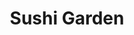 ---
layout: place
title: Sushi Garden
permalink: /virginia/arlington/sushi-garden.html
stateAbbr: VA
stateName: Virginia
cityName: Arlington
seo:
  type: restaurant
  links: https://www.sushigardencrystalcity.com/
place_id: ChIJDY9HNyS3t4kRRx2rrw7YZfM
photos:
  - name: >-
      places/ChIJDY9HNyS3t4kRRx2rrw7YZfM/photos/AeeoHcJg5Q8Skpquqh9kNweIo8j8A38ST5SvQ3WEBmATFHkrFpmMUoMaogkGKDazL_V-F0vTBi9lzt4RrUxnusJ8lPFYN13rfLkoevJ2d8mCEC9EYhaPHu27O6LP4O6nEdGjVRIEc6XtB9RGlpzYNYfR-XBOT_CtYCAb9YRFFUoGOA8i-UqeosCzJ2tNyR97FVLU44teJsim6QrlxWpU6oFjGIIBBAI4cJMvf-ARmr3tmv-c23TQnj-7qTWUDUtdT_S05mh4ARezFBTd277Fm5y2aIRonLaMlvaU63DE2PHDQH3qtg
    widthPx: 640
    heightPx: 480
    authorAttributions:
      - displayName: Sushi Garden
        uri: https://maps.google.com/maps/contrib/102743311646552586084
        photoUri: >-
          https://lh3.googleusercontent.com/a-/ALV-UjUJZcoNBRMUNdXRGAy4B7XmTBFMRanaAie0dOafMLKb26ulgr70=s100-p-k-no-mo
    flagContentUri: >-
      https://www.google.com/local/imagery/report/?cb_client=maps_api_places.places_api&image_key=!1e10!2sAF1QipNf214L4GJC76sjsAI1ZiqVOY2S0cGrVLKZWRbC&hl=en-US
    googleMapsUri: >-
      https://www.google.com/maps/place//data=!3m4!1e2!3m2!1sAF1QipNf214L4GJC76sjsAI1ZiqVOY2S0cGrVLKZWRbC!2e10!4m2!3m1!1s0x89b7b72437478f0d:0xf365d80eafab1d47
  - name: >-
      places/ChIJDY9HNyS3t4kRRx2rrw7YZfM/photos/AeeoHcLgnnRVoPTPiZvvIS-HpxzCQkam9wnU8UoJdkfNTqa6hItTKzyEP2caHKbgaWFYOtx-fRaQqQzVPVK3mCoODxFQOYh3WsZ1M511w0whupnJeIQ4SD3NF4Gz-quh6SMWGp0YtziatgZMdmPMd75eZSECAZKEGUZT30ooak52rA4mQBLvN6zPATU08oQP8gnPnKUbq4wh04MtcI_V5epMRAgfe48JTWez58PAhMtGCpiPoFuy2NrJjYwTgqzlOcbqmmr8OpOeFCe_oCCWYDDc_SmivqEcrRS3MYo5bAkd1HyB5-AItyfTTeaZSJ0nuUULHoBxdjaEmvIrkQZxlrW47r_2p0kMy5-8pzGePUphQel8-L35YoN2XtHJxWbBW7WVnKTOIUKjXLSmeVN4uuBWr5sLff1m2oeH4RSHTjVr7u78EY7N
    widthPx: 4800
    heightPx: 3600
    authorAttributions:
      - displayName: Stephen Dobosh
        uri: https://maps.google.com/maps/contrib/109669649643451524971
        photoUri: >-
          https://lh3.googleusercontent.com/a-/ALV-UjW303--f_cz5zdPDFC7vw8ih_rCd-Pcm3vBeTmqF3JiNr2RSMdq=s100-p-k-no-mo
    flagContentUri: >-
      https://www.google.com/local/imagery/report/?cb_client=maps_api_places.places_api&image_key=!1e10!2sCIHM0ogKEICAgICW8MGumwE&hl=en-US
    googleMapsUri: >-
      https://www.google.com/maps/place//data=!3m4!1e2!3m2!1sCIHM0ogKEICAgICW8MGumwE!2e10!4m2!3m1!1s0x89b7b72437478f0d:0xf365d80eafab1d47
  - name: >-
      places/ChIJDY9HNyS3t4kRRx2rrw7YZfM/photos/AeeoHcKcbMYBsizo2dCz_hSSO4sKLZTtjqDRKAZsgWUv1xaF-Jez62JOXUXRKC6zorkuoXQA27x5o4LgzUFPyQKHfYqi3ow7PQi4NKc1xSrTfyLlW9oTwVi2zgxBqZc6hNV_vKuXmF0Cey-_FpGgyS8yjBDwpUsh4_jG1CAdBn1a7dZ0aPXk6SHehrfyGPM9PFS8VTpyS5Neio00Pj4USF9h0_wV80T-J9xdYZOLm4hB4CUx2Tk9N4TITM9fgnIR4pzsD7nuhoV_-Y_7TOPHMeszZgZKnRBQjL8jXctdyOqTwp1L6Wnou28RfDTIj8h-EKhcIS15WKhg5TmjO7KuCbFvD0p3gDwxzxcJSWBqS66JYybBXKX-jQB6uEOOI5SYjUrS74yakBxJRXyhVyZ6eJs8ulL1LX_GG11dNDnrUohMXOO-eg
    widthPx: 3000
    heightPx: 4000
    authorAttributions:
      - displayName: Karen May
        uri: https://maps.google.com/maps/contrib/101593180555781614411
        photoUri: >-
          https://lh3.googleusercontent.com/a-/ALV-UjWWhs3D_zUWVrxx6dR6IyYdNCX2m0LbRpCtEFFrfuQiazIURlk=s100-p-k-no-mo
    flagContentUri: >-
      https://www.google.com/local/imagery/report/?cb_client=maps_api_places.places_api&image_key=!1e10!2sCIHM0ogKEICAgICbmLC4ZQ&hl=en-US
    googleMapsUri: >-
      https://www.google.com/maps/place//data=!3m4!1e2!3m2!1sCIHM0ogKEICAgICbmLC4ZQ!2e10!4m2!3m1!1s0x89b7b72437478f0d:0xf365d80eafab1d47
  - name: >-
      places/ChIJDY9HNyS3t4kRRx2rrw7YZfM/photos/AeeoHcJX_1pJJCTscsX-JaYOvFcC4p8aSyQIDqFkikLDEif7m-vdMedk8WiaFC0pPhWJNqRffBP2INrtDv5bSFA2mLVxoYfkLUR4btBev-L8ucS0l1YQSV1tGP4xlDLpTuLtSIFwXKLHADZaCtfB4ux0NvMWEb_gJcJajK1-eL1FMA3EWEeADQ9Q9lsZGOFP0y-mG7PtWx9l765-YvP2eqjlsUvumtfp_PXBg2c-WOW_cAOm0sUR1Zelw1CXxS6q6B6_dq2fgpY2xGLgfd2kzowGrj5VvcjIR57dd23YlCSKcAkvzBYfjp0Ck9ZZCy0ZQVIrNKYw7cMh3W0nUYTjEnfFI8ttFzes0OE-2xkN5kycL0Zng-Zmhpzo21u5XEDO8YrXkdIeS6ymZJ-FFnVBp_J1Bj5IfMLPkYbsUkWbCER6gNA1SA
    widthPx: 4032
    heightPx: 3024
    authorAttributions:
      - displayName: Peter Ogan
        uri: https://maps.google.com/maps/contrib/111300225977739170698
        photoUri: >-
          https://lh3.googleusercontent.com/a/ACg8ocLDSQeRkpQqo22szacCC13Te0hLB6UeTBGndaX4oCKSEaNPtQ=s100-p-k-no-mo
    flagContentUri: >-
      https://www.google.com/local/imagery/report/?cb_client=maps_api_places.places_api&image_key=!1e10!2sCIHM0ogKEICAgIC_5_vEXg&hl=en-US
    googleMapsUri: >-
      https://www.google.com/maps/place//data=!3m4!1e2!3m2!1sCIHM0ogKEICAgIC_5_vEXg!2e10!4m2!3m1!1s0x89b7b72437478f0d:0xf365d80eafab1d47
  - name: >-
      places/ChIJDY9HNyS3t4kRRx2rrw7YZfM/photos/AeeoHcKtf3vUG9eUm_m_ozYJgKMwESRjdxqfrSASquGA9O33Y21lPqN07bW1OMWabF6RzxGAntIJSiVNiTRewaGLP3Wv_iDCbqOyZQk-k7xzaTeWErWSF5Vr_yB7H8xC5rkXks_UDv7ErSUfUkm4IpKvkdAUCA92xeI9xFKmlw77Ymvhmu61HYErEoKgDlzQGfOpUMRL77mwigzpvlkR2qaXydttJ5QSgNmLUAhDfWuUeCHs8NK-KGQwJ-_uTJfl2I8nkb1aElslapCPwuSXPiYjww3okqgFC45u5lGxpVevTKWgcw
    widthPx: 640
    heightPx: 480
    authorAttributions:
      - displayName: Sushi Garden
        uri: https://maps.google.com/maps/contrib/102743311646552586084
        photoUri: >-
          https://lh3.googleusercontent.com/a-/ALV-UjUJZcoNBRMUNdXRGAy4B7XmTBFMRanaAie0dOafMLKb26ulgr70=s100-p-k-no-mo
    flagContentUri: >-
      https://www.google.com/local/imagery/report/?cb_client=maps_api_places.places_api&image_key=!1e10!2sAF1QipOX3ED_qNJgjtExKLC1V-Z0JrocLTd5LOgXHumz&hl=en-US
    googleMapsUri: >-
      https://www.google.com/maps/place//data=!3m4!1e2!3m2!1sAF1QipOX3ED_qNJgjtExKLC1V-Z0JrocLTd5LOgXHumz!2e10!4m2!3m1!1s0x89b7b72437478f0d:0xf365d80eafab1d47
  - name: >-
      places/ChIJDY9HNyS3t4kRRx2rrw7YZfM/photos/AeeoHcKIbX8CWyLn-PKcQXbHSS7d8PEoEW3HE5kS1ICOyRiV60KsHDCF9Fxru-t-toTYxU3X17oJIn67NgnAV-qEvhWEVYv4_xzzNMqdA8qNXojD6veV4Ngp-dTFBp_J-hliB-NgYsawqmdusM4fAVlhOD5pKfpl707v4kwlJted0buMwOeTXcEzLDvvuoJJPbfr7r805Nkapg5xZgmiZ-r8_e-ds0SA7v5ZtSusnO18H_1b8N_BvmR_oYiAS3CjLy81HZ5JMh9Ylu5pm15YWtS0_QRanX1DulWIM0Hu911syDqXTwi7FdYLMx9ARjdgOt8_6YrMWKpoMlyx7hO9MBNrSLuK1MCsw5HY8osSSbnLNyBt9y2J776tF-b3MgczSTDxZYxVtuzahwE1Tc7OnpPEkPmcmk2OEX7hy0HN_3N-J-cXSRkw
    widthPx: 3024
    heightPx: 4032
    authorAttributions:
      - displayName: June Yang
        uri: https://maps.google.com/maps/contrib/114907847530695161683
        photoUri: >-
          https://lh3.googleusercontent.com/a/ACg8ocJ-zF3KERVhD_WfJCo6V1bQuJKMr-9shsCw-O6wL2Afpl3aHw=s100-p-k-no-mo
    flagContentUri: >-
      https://www.google.com/local/imagery/report/?cb_client=maps_api_places.places_api&image_key=!1e10!2sCIHM0ogKEICAgMDAouj6yQE&hl=en-US
    googleMapsUri: >-
      https://www.google.com/maps/place//data=!3m4!1e2!3m2!1sCIHM0ogKEICAgMDAouj6yQE!2e10!4m2!3m1!1s0x89b7b72437478f0d:0xf365d80eafab1d47
  - name: >-
      places/ChIJDY9HNyS3t4kRRx2rrw7YZfM/photos/AeeoHcIy6mKS_-Th6OmkZfeE9dY61PgmeicT-Vnh_lMFFz-KxYmxU9ahDo1QMpMeNpk4B4BmvVGdZLEJtnM-JKiRpjDCBRJs0IL6uaWGhdYymZ_bCi1GNlEZm_2FKV1rJ_mJ5E3YIcTiH1mh9T9ygYMxm9U-K3sGQ7SyWN9S_A_5QPHEsdIRNaSdDuIO5LTx2sTMUjz8fa_UaWCOYNOW0h8RtniIM-OFlKMv41D5qmQuT5KbVn1Xc0E8P4E400zafJZg310qEHdda1wPAKcjqCXKeBYHeHKqh5dD04UZ3In8araFZYl_lW2J5Mxk1vjqlel9MyNolVTXnF-NEbqAlnxMjmgDsSgljhJZ8O1eHJ9_Lqdo47YQbb6InTQtde0Yj6j2WRkenP0DBPAnGO64ZXZrpMcjNGKYsxClqVBLl_ItzZvxow
    widthPx: 4080
    heightPx: 3072
    authorAttributions:
      - displayName: Matthew Lippold
        uri: https://maps.google.com/maps/contrib/105720264405575043219
        photoUri: >-
          https://lh3.googleusercontent.com/a-/ALV-UjUTjF8HNAMgg9e8_wUgQw1yKUx_ZGY0pWsQ0yOxMPkaIgjdUq4=s100-p-k-no-mo
    flagContentUri: >-
      https://www.google.com/local/imagery/report/?cb_client=maps_api_places.places_api&image_key=!1e10!2sCIHM0ogKEICAgID3kfXXfA&hl=en-US
    googleMapsUri: >-
      https://www.google.com/maps/place//data=!3m4!1e2!3m2!1sCIHM0ogKEICAgID3kfXXfA!2e10!4m2!3m1!1s0x89b7b72437478f0d:0xf365d80eafab1d47
  - name: >-
      places/ChIJDY9HNyS3t4kRRx2rrw7YZfM/photos/AeeoHcJ8GOo889-Pmw-x1aQJEMqwC0NWMLlxJXUWqLAAE7i9YgdmoK_MGLNFFhjn53L_A_Z4K_oiVTC9WnnvttOImffu_j-HHTvc1Vj5q3FYhaPiW-1E344KB5YUrah58Dt-FTARKAG6enPdOTDi3NqVJevl9ddxmXlZvZyrBfc3hyCrhKeEKkMVbZAWQqFdUlxqv4vsSH-u7UTjsE6bumQQ5GpMJm96bklTeX3IPnOiRaEAt-N6KDIoJQ9R2KzxSfSclpcIeN2IgcjeOwWNkR7iCGu5BsUJbDzoi9P1mMUszryjkHwvkX6glV6btzLhMuXirPu7h_zXcNyUlILUp5GzaF_ln7k7Mp-vUa1xGPHwh4nPFIV89CyJDC-Xy79luX2kBxS-ha2ef670wkDOfh-BojOveHt1Ci8kJhNlU2irHGXJIzs
    widthPx: 3510
    heightPx: 4680
    authorAttributions:
      - displayName: Anggun Anggendari
        uri: https://maps.google.com/maps/contrib/105225610361577895765
        photoUri: >-
          https://lh3.googleusercontent.com/a-/ALV-UjVXecQr3YGl5630Bpt9tPQWR4_X4xu57jkwH9S9L1DOWiFWJRsB=s100-p-k-no-mo
    flagContentUri: >-
      https://www.google.com/local/imagery/report/?cb_client=maps_api_places.places_api&image_key=!1e10!2sCIHM0ogKEICAgICn14KTugE&hl=en-US
    googleMapsUri: >-
      https://www.google.com/maps/place//data=!3m4!1e2!3m2!1sCIHM0ogKEICAgICn14KTugE!2e10!4m2!3m1!1s0x89b7b72437478f0d:0xf365d80eafab1d47
  - name: >-
      places/ChIJDY9HNyS3t4kRRx2rrw7YZfM/photos/AeeoHcKP7emT7l07mA5gSK8uOS3myyHhUHA4Q_tIvdXS-iu2dtkqPJjFsmSEyZjpiuGmLQdBUPN3Y2WtN3yBE4H1VRhgNXp3wZXjKCSIA0JY95XUTAPQYLdjgE8uIfQ76kjtZ9lSQXvtWqJuby_dPX1el2HzxUIDjop_u0QLMaCWSpbljB2WwdQXdpuUN8xVYFdjEXI651hAC_rUIoMAxeT6zW_hppmoi5kZE1-smO0NMUVZsRSxbce5MQ8IaI2fDKxm_1Bow3N25aIIhJSWpz0jKif1vgWXAnLL6BOaon124qE8zeBTZP1HvKYJ7PzjOIsGatRgtOH0opt2qIVic5zOWKtFSUXjAZXtfdpTVVBG1sGn6OziOxFNpdwEY2Hl_qpvIv06_K3Govjw6o0vuDG18OibFnJUN4gfTmezD28ah8tbPw
    widthPx: 3510
    heightPx: 4680
    authorAttributions:
      - displayName: Anggun Anggendari
        uri: https://maps.google.com/maps/contrib/105225610361577895765
        photoUri: >-
          https://lh3.googleusercontent.com/a-/ALV-UjVXecQr3YGl5630Bpt9tPQWR4_X4xu57jkwH9S9L1DOWiFWJRsB=s100-p-k-no-mo
    flagContentUri: >-
      https://www.google.com/local/imagery/report/?cb_client=maps_api_places.places_api&image_key=!1e10!2sCIHM0ogKEICAgICn14KTGg&hl=en-US
    googleMapsUri: >-
      https://www.google.com/maps/place//data=!3m4!1e2!3m2!1sCIHM0ogKEICAgICn14KTGg!2e10!4m2!3m1!1s0x89b7b72437478f0d:0xf365d80eafab1d47
  - name: >-
      places/ChIJDY9HNyS3t4kRRx2rrw7YZfM/photos/AeeoHcI7Q_l77fNP4tvEcWwBnT0d3lcFyUtZ1hHtnOMzWOjCv7xSiynQGBFPNl-S_QvJv_fSCagehojoGfj7TXEKXRpKb-25rnpmicyGMa7iIx02kSL2NDvDotyV1rNlVDJOK0tEXDgJRNlSxSCU_NDIdQHhjco3BQwayVXq-JA70zkglz3QuNTFjXreXzUiDg0u2_AOHwRIzbqOM4s1VygB4bWWKmobm0SX-VejcuKpbv1TY8-i6nwj9pNDong1-udwYdSHd4YXDuyw3s8nTIAbsf0nUGkbdx5bw2DI3fdM67gSEk8jROoD1-XCQXB8jR4kn8jmm90Vb_i1BjpqHmngHjbmMccL_L-0zXe4mUBSlDDCqEPRpmWctjOL18S7CpO6-lt-r6sJSJdo6mGBR4L5TNP0J1b6AKMq8ahwMN0aBu73Fg
    widthPx: 4032
    heightPx: 3024
    authorAttributions:
      - displayName: Peter Ogan
        uri: https://maps.google.com/maps/contrib/111300225977739170698
        photoUri: >-
          https://lh3.googleusercontent.com/a/ACg8ocLDSQeRkpQqo22szacCC13Te0hLB6UeTBGndaX4oCKSEaNPtQ=s100-p-k-no-mo
    flagContentUri: >-
      https://www.google.com/local/imagery/report/?cb_client=maps_api_places.places_api&image_key=!1e10!2sCIHM0ogKEICAgIC_5_vEPg&hl=en-US
    googleMapsUri: >-
      https://www.google.com/maps/place//data=!3m4!1e2!3m2!1sCIHM0ogKEICAgIC_5_vEPg!2e10!4m2!3m1!1s0x89b7b72437478f0d:0xf365d80eafab1d47
address: '1235 S Clark St #105, Arlington, VA 22202, USA'
street: '1235 S Clark St #105'
city: Arlington
state: VA
zip: '22202'
country: USA
neighborhood: Crystal City
latitude: '38.861613'
longitude: '-77.050780'
accessibility_options:
  wheelchairAccessibleParking: true
  wheelchairAccessibleEntrance: true
  wheelchairAccessibleRestroom: true
business_status: OPERATIONAL
name: Sushi Garden
google_maps_links:
  directionsUri: >-
    https://www.google.com/maps/dir//''/data=!4m7!4m6!1m1!4e2!1m2!1m1!1s0x89b7b72437478f0d:0xf365d80eafab1d47!3e0
  placeUri: https://maps.google.com/?cid=17538661881452633415
  writeAReviewUri: >-
    https://www.google.com/maps/place//data=!4m3!3m2!1s0x89b7b72437478f0d:0xf365d80eafab1d47!12e1
  reviewsUri: >-
    https://www.google.com/maps/place//data=!4m4!3m3!1s0x89b7b72437478f0d:0xf365d80eafab1d47!9m1!1b1
  photosUri: >-
    https://www.google.com/maps/place//data=!4m3!3m2!1s0x89b7b72437478f0d:0xf365d80eafab1d47!10e5
primary_type: Sushi Restaurant
opening_hours:
  regular: null
  current: null
secondary_opening_hours:
  regular:
    weekdayDescriptions: null
    type: null
  current:
    weekdayDescriptions: null
    type: null
phone: (703) 413-5477
price_level: null
price_range: $10 &ndash; $20
rating: '4.6'
rating_count: 0
website: https://www.sushigardencrystalcity.com/
description: >-
  Explore Sushi Garden in Arlington, VA$$$Sushi Garden in Arlington, VA, stands
  out as one of the top-rated sushi restaurants in the area, offering fresh and
  flavorful Japanese-inspired dishes that draw in locals and visitors alike.
  Nestled in the vibrant Crystal City neighborhood, this spot provides a cozy
  atmosphere with accessible features like wheelchair-friendly entrances and
  ample seating options, making it a convenient choice for sushi enthusiasts
  seeking quality meals nearby. Patrons can enjoy generous portions of expertly
  prepared sushi rolls and sashimi, complemented by thoughtful touches such as
  complimentary miso soup, all at reasonable prices that fit various budgets.
  The restaurant also supports easy dining with options for takeout and
  delivery, ensuring that whether you're grabbing a quick bite or settling in
  for a relaxed meal, it's a go-to destination for authentic flavors in a
  welcoming setting.
generative_summary: >-
  Explore Sushi Garden in Arlington, VA$$$Sushi Garden in Arlington, VA, stands
  out as one of the top-rated sushi restaurants in the area, offering fresh and
  flavorful Japanese-inspired dishes that draw in locals and visitors alike.
  Nestled in the vibrant Crystal City neighborhood, this spot provides a cozy
  atmosphere with accessible features like wheelchair-friendly entrances and
  ample seating options, making it a convenient choice for sushi enthusiasts
  seeking quality meals nearby. Patrons can enjoy generous portions of expertly
  prepared sushi rolls and sashimi, complemented by thoughtful touches such as
  complimentary miso soup, all at reasonable prices that fit various budgets.
  The restaurant also supports easy dining with options for takeout and
  delivery, ensuring that whether you're grabbing a quick bite or settling in
  for a relaxed meal, it's a go-to destination for authentic flavors in a
  welcoming setting.
generative_disclosure: Summarized by AI using the Grok-3-Mini model.
reviews:
  - name: >-
      places/ChIJDY9HNyS3t4kRRx2rrw7YZfM/reviews/ChdDSUhNMG9nS0VJQ0FnSUNfNV92RTdnRRAB
    relativePublishTimeDescription: 2 months ago
    rating: 5
    text:
      text: >-
        Good food at a good price. Took a while to find it. It's underground in
        "The Landing," an Alcove in the hallway. There is room for 4 to sit
        side-by-comfortably, 6 friendly, and it is absolutely perfect. I felt as
        if I was immersed in a scene of a movie in which the protagonist and
        another stop by their favorite spot for a quick bite. They will soon
        move to somewhere larger, but I am betting the food will still be great.
        Miso soup was delicious.
      languageCode: en
    originalText:
      text: >-
        Good food at a good price. Took a while to find it. It's underground in
        "The Landing," an Alcove in the hallway. There is room for 4 to sit
        side-by-comfortably, 6 friendly, and it is absolutely perfect. I felt as
        if I was immersed in a scene of a movie in which the protagonist and
        another stop by their favorite spot for a quick bite. They will soon
        move to somewhere larger, but I am betting the food will still be great.
        Miso soup was delicious.
      languageCode: en
    authorAttribution:
      displayName: Peter Ogan
      uri: https://www.google.com/maps/contrib/111300225977739170698/reviews
      photoUri: >-
        https://lh3.googleusercontent.com/a/ACg8ocLDSQeRkpQqo22szacCC13Te0hLB6UeTBGndaX4oCKSEaNPtQ=s128-c0x00000000-cc-rp-mo-ba4
    publishTime: '2025-01-19T17:05:44.217255Z'
    flagContentUri: >-
      https://www.google.com/local/review/rap/report?postId=ChdDSUhNMG9nS0VJQ0FnSUNfNV92RTdnRRAB&d=17924085&t=1
    googleMapsUri: >-
      https://www.google.com/maps/reviews/data=!4m6!14m5!1m4!2m3!1sChdDSUhNMG9nS0VJQ0FnSUNfNV92RTdnRRAB!2m1!1s0x89b7b72437478f0d:0xf365d80eafab1d47
  - name: >-
      places/ChIJDY9HNyS3t4kRRx2rrw7YZfM/reviews/ChdDSUhNMG9nS0VJQ0FnTUNRMTVEV193RRAB
    relativePublishTimeDescription: a month ago
    rating: 5
    text:
      text: >-
        New location, same high quality! It’s the same Sushi Garden that was
        formerly located in the Underground next to the metro entrance, only now
        at street level a block away. Great food and fast service.  Sushi,
        sashimi, served up either fast and easy from the grab-and-go cooler, or
        relaxed and custom from the sit-down counter.
      languageCode: en
    originalText:
      text: >-
        New location, same high quality! It’s the same Sushi Garden that was
        formerly located in the Underground next to the metro entrance, only now
        at street level a block away. Great food and fast service.  Sushi,
        sashimi, served up either fast and easy from the grab-and-go cooler, or
        relaxed and custom from the sit-down counter.
      languageCode: en
    authorAttribution:
      displayName: Kirk F
      uri: https://www.google.com/maps/contrib/107049100421975585461/reviews
      photoUri: >-
        https://lh3.googleusercontent.com/a-/ALV-UjUtONvVrxymawLItnt63XNpiqGPTvV5Rn9ngEPom7WYjUu64f_Ljw=s128-c0x00000000-cc-rp-mo-ba4
    publishTime: '2025-03-07T19:39:33.715421Z'
    flagContentUri: >-
      https://www.google.com/local/review/rap/report?postId=ChdDSUhNMG9nS0VJQ0FnTUNRMTVEV193RRAB&d=17924085&t=1
    googleMapsUri: >-
      https://www.google.com/maps/reviews/data=!4m6!14m5!1m4!2m3!1sChdDSUhNMG9nS0VJQ0FnTUNRMTVEV193RRAB!2m1!1s0x89b7b72437478f0d:0xf365d80eafab1d47
  - name: >-
      places/ChIJDY9HNyS3t4kRRx2rrw7YZfM/reviews/ChdDSUhNMG9nS0VJQ0FnTURnbmZ2TS13RRAB
    relativePublishTimeDescription: a month ago
    rating: 4
    text:
      text: >-
        Overall I would rate them pretty good for options and food quality. I
        think they could benefit from having a traditional Japanese Gyudon with
        options for raw (and/or pickled) eggs.


        That being said they're apparently moving to 1235 S Clark St. I can say
        that if they move there it will be drastically more inconvenient to go
        there for me (from HQ2) so I probably visit much less frequently.
      languageCode: en
    originalText:
      text: >-
        Overall I would rate them pretty good for options and food quality. I
        think they could benefit from having a traditional Japanese Gyudon with
        options for raw (and/or pickled) eggs.


        That being said they're apparently moving to 1235 S Clark St. I can say
        that if they move there it will be drastically more inconvenient to go
        there for me (from HQ2) so I probably visit much less frequently.
      languageCode: en
    authorAttribution:
      displayName: Wes Hanney
      uri: https://www.google.com/maps/contrib/100894775614123215686/reviews
      photoUri: >-
        https://lh3.googleusercontent.com/a-/ALV-UjVY5LPh_FHz_SB0ZQtwUSbXBC3S7deAEMR1hNEXEqI528gcpFso=s128-c0x00000000-cc-rp-mo-ba4
    publishTime: '2025-02-26T19:09:38.107404Z'
    flagContentUri: >-
      https://www.google.com/local/review/rap/report?postId=ChdDSUhNMG9nS0VJQ0FnTURnbmZ2TS13RRAB&d=17924085&t=1
    googleMapsUri: >-
      https://www.google.com/maps/reviews/data=!4m6!14m5!1m4!2m3!1sChdDSUhNMG9nS0VJQ0FnTURnbmZ2TS13RRAB!2m1!1s0x89b7b72437478f0d:0xf365d80eafab1d47
  - name: >-
      places/ChIJDY9HNyS3t4kRRx2rrw7YZfM/reviews/ChdDSUhNMG9nS0VJQ0FnTUNJMVpTLXNnRRAB
    relativePublishTimeDescription: a week ago
    rating: 5
    text:
      text: >-
        This place is a hidden gem.  Originally, they were by the Crystal City
        Metro, but now moved into one of the neighboring office buildings.  They
        are by far the best sushi I have had in this area.  Fresh, well made,
        tastes great, and generous portions.  Free bowl of miso soup with your
        order.  It's 5 stars across the board.  I recommend visiting on the
        weekend when they're less crowded.
      languageCode: en
    originalText:
      text: >-
        This place is a hidden gem.  Originally, they were by the Crystal City
        Metro, but now moved into one of the neighboring office buildings.  They
        are by far the best sushi I have had in this area.  Fresh, well made,
        tastes great, and generous portions.  Free bowl of miso soup with your
        order.  It's 5 stars across the board.  I recommend visiting on the
        weekend when they're less crowded.
      languageCode: en
    authorAttribution:
      displayName: MR F
      uri: https://www.google.com/maps/contrib/118151932484103500221/reviews
      photoUri: >-
        https://lh3.googleusercontent.com/a/ACg8ocIkB3uCAe8Xcrom_6QHqIFS4OkBOs5edlWQC4pGOEcRgj2zgQ=s128-c0x00000000-cc-rp-mo
    publishTime: '2025-04-03T16:55:20.312729Z'
    flagContentUri: >-
      https://www.google.com/local/review/rap/report?postId=ChdDSUhNMG9nS0VJQ0FnTUNJMVpTLXNnRRAB&d=17924085&t=1
    googleMapsUri: >-
      https://www.google.com/maps/reviews/data=!4m6!14m5!1m4!2m3!1sChdDSUhNMG9nS0VJQ0FnTUNJMVpTLXNnRRAB!2m1!1s0x89b7b72437478f0d:0xf365d80eafab1d47
  - name: >-
      places/ChIJDY9HNyS3t4kRRx2rrw7YZfM/reviews/ChdDSUhNMG9nS0VJQ0FnSUNMX2NuNGl3RRAB
    relativePublishTimeDescription: 9 months ago
    rating: 5
    text:
      text: >-
        Amazing sushi made with the quickness. Friendly faces.

        I highly recommend tuna/avocado or yellowtail/avocado. Saw others eating
        special rolls. Looked wonderful!

        Crystal City closing in October. Check out the other location in
        Arlington
      languageCode: en
    originalText:
      text: >-
        Amazing sushi made with the quickness. Friendly faces.

        I highly recommend tuna/avocado or yellowtail/avocado. Saw others eating
        special rolls. Looked wonderful!

        Crystal City closing in October. Check out the other location in
        Arlington
      languageCode: en
    authorAttribution:
      displayName: Joe Ostrander
      uri: https://www.google.com/maps/contrib/107527871415073536994/reviews
      photoUri: >-
        https://lh3.googleusercontent.com/a-/ALV-UjXALMTjutSFIBPMm0A5y1j9JtMfMGEeWv7B9W4hkT0GfpOQyM0fGA=s128-c0x00000000-cc-rp-mo-ba5
    publishTime: '2024-06-22T13:53:12.083595Z'
    flagContentUri: >-
      https://www.google.com/local/review/rap/report?postId=ChdDSUhNMG9nS0VJQ0FnSUNMX2NuNGl3RRAB&d=17924085&t=1
    googleMapsUri: >-
      https://www.google.com/maps/reviews/data=!4m6!14m5!1m4!2m3!1sChdDSUhNMG9nS0VJQ0FnSUNMX2NuNGl3RRAB!2m1!1s0x89b7b72437478f0d:0xf365d80eafab1d47
review_summary: >-
  What Visitors Are Saying About the Reviews$$$Folks who stop by Sushi Garden
  often rave about the fresh and delicious sushi that's packed with generous
  portions, making it a solid pick for anyone hunting for the best sushi around.
  Many appreciate the quick service and friendly vibes that turn a simple meal
  into a pleasant experience, with highlights on tasty add-ons like miso soup
  that add extra value. While some mention minor adjustments needed for
  convenience after a recent move, the overall feedback leans positive, praising
  the high-quality ingredients and affordable prices that keep people coming
  back. It's clear that this spot hits the mark for casual diners looking for
  reliable Japanese options, though a few suggest visiting during less busy
  times for a more relaxed vibe. All in all, the consensus is that it's a hidden
  gem worth trying if you're in the mood for top-notch sushi near you.
review_disclosure: Summarized by AI using the Grok-3-Mini model.
parking_options:
  freeParkingLot: true
  paidParkingLot: true
  freeStreetParking: true
  paidStreetParking: false
  valetParking: false
  freeGarageParking: true
  paidGarageParking: true
payment_options:
  acceptsCreditCards: true
  acceptsDebitCards: true
  acceptsCashOnly: false
  acceptsNfc: true
allow_dogs: null
curbside_pickup: false
delivery: true
dine_in: true
good_for_children: null
good_for_groups: null
good_for_sports: false
live_music: false
menu_for_children: true
outdoor_seating: true
reservable: true
restroom: true
serves_beer: null
serves_breakfast: null
serves_brunch: true
serves_cocktails: null
serves_coffee: false
serves_dinner: true
serves_dessert: true
serves_lunch: true
serves_vegetarian_food: true
serves_wine: null
takeout: true
update_category: pro
places_description: null

---